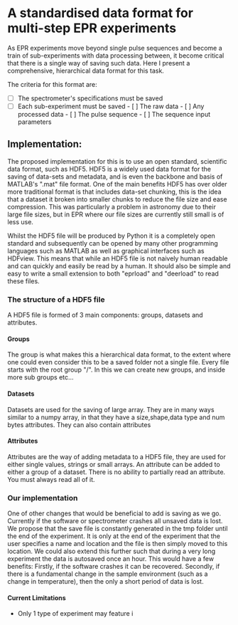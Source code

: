 # A standardised data format for multi-step EPR experiments

As EPR experiments move beyond single pulse sequences and become a train of sub-experiments with data processing between, it become critical that there is a single way of saving such data. Here I present a comprehensive, hierarchical data format for this task.

The criteria for this format are:
- [ ] The spectrometer's specifications must be saved
- [ ] Each sub-experiment must be saved
        - [ ] The raw data
        - [ ] Any processed data
        - [ ] The pulse sequence
        - [ ] The sequence input parameters

## Implementation:
The proposed implementation for this is to use an open standard, scientific data format, such as HDF5. HDF5 is a widely used data format for the saving of data-sets and metadata, and is even the backbone and basis of MATLAB's ".mat" file format. One of the main benefits HDF5 has over older more traditional format is that includes data-set chunking, this is the idea that a dataset it broken into smaller chunks to reduce the file size and ease compression. This was particularly a problem in astronomy due to their large file sizes, but in EPR where our file sizes are currently still small is of less use.

Whilst the HDF5 file will be produced by Python it is a completely open standard and subsequently can be opened by many other programming languages such as MATLAB as well as graphical interfaces such as HDFview. This means that while an HDF5 file is not naively human readable and can quickly and easily be read by a human. It should also be simple and easy to write a small extension to both "eprload" and "deerload" to read these files. 

### The structure of a HDF5 file
A HDF5 file is formed of 3 main components: groups, datasets and attributes.
#### Groups
The group is what makes this a hierarchical data format, to the extent where one could even consider this to be a saved folder not a single file. Every file starts with the root group "/". In this we can create new groups, and inside more sub groups etc…
#### Datasets
Datasets are used for the saving of large array. They are in many ways similar to a numpy array, in that they have a size,shape,data type and num bytes attributes. They can also contain attributes
#### Attributes
Attributes are the way of adding metadata to a HDF5 file, they are used for either single values, strings or small arrays. An attribute can be added to either a group of a dataset. There is no ability to partially read an attribute. You must always read all of it.

### Our implementation
One of other changes that would be beneficial to add is saving as we go. Currently if the software or spectrometer crashes all unsaved data is lost. We propose that the save file is constantly generated in the tmp folder until the end of the experiment. It is only at the end of the experiment that the user specifies a name and location and the file is then simply moved to this location. We could also extend this further such that during a very long experiment the data is autosaved once an hour. This would have a few benefits: Firstly, if the software crashes it can be recovered. Secondly, if there is a fundamental change in the sample environment (such as a change in temperature), then the only a short period of data is lost. 

#### Current Limitations
- Only 1 type of experiment may feature i